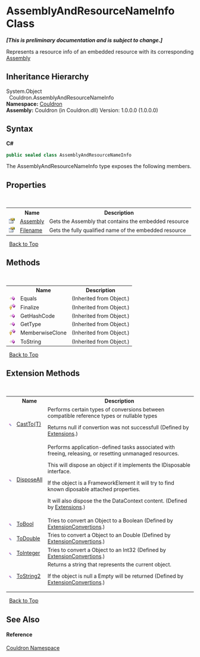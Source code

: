 # AssemblyAndResourceNameInfo Class
 _**\[This is preliminary documentation and is subject to change.\]**_

Represents a resource info of an embedded resource with its corresponding <a href="P_Couldron_AssemblyAndResourceNameInfo_Assembly">Assembly</a>


## Inheritance Hierarchy
System.Object<br />&nbsp;&nbsp;Couldron.AssemblyAndResourceNameInfo<br />
**Namespace:**&nbsp;<a href="N_Couldron">Couldron</a><br />**Assembly:**&nbsp;Couldron (in Couldron.dll) Version: 1.0.0.0 (1.0.0.0)

## Syntax

**C#**<br />
``` C#
public sealed class AssemblyAndResourceNameInfo
```

The AssemblyAndResourceNameInfo type exposes the following members.


## Properties
&nbsp;<table><tr><th></th><th>Name</th><th>Description</th></tr><tr><td>![Public property](media/pubproperty.gif "Public property")</td><td><a href="P_Couldron_AssemblyAndResourceNameInfo_Assembly">Assembly</a></td><td>
Gets the Assembly that contains the embedded resource</td></tr><tr><td>![Public property](media/pubproperty.gif "Public property")</td><td><a href="P_Couldron_AssemblyAndResourceNameInfo_Filename">Filename</a></td><td>
Gets the fully qualified name of the embedded resource</td></tr></table>&nbsp;
<a href="#assemblyandresourcenameinfo-class">Back to Top</a>

## Methods
&nbsp;<table><tr><th></th><th>Name</th><th>Description</th></tr><tr><td>![Public method](media/pubmethod.gif "Public method")</td><td>Equals</td><td> (Inherited from Object.)</td></tr><tr><td>![Protected method](media/protmethod.gif "Protected method")</td><td>Finalize</td><td> (Inherited from Object.)</td></tr><tr><td>![Public method](media/pubmethod.gif "Public method")</td><td>GetHashCode</td><td> (Inherited from Object.)</td></tr><tr><td>![Public method](media/pubmethod.gif "Public method")</td><td>GetType</td><td> (Inherited from Object.)</td></tr><tr><td>![Protected method](media/protmethod.gif "Protected method")</td><td>MemberwiseClone</td><td> (Inherited from Object.)</td></tr><tr><td>![Public method](media/pubmethod.gif "Public method")</td><td>ToString</td><td> (Inherited from Object.)</td></tr></table>&nbsp;
<a href="#assemblyandresourcenameinfo-class">Back to Top</a>

## Extension Methods
&nbsp;<table><tr><th></th><th>Name</th><th>Description</th></tr><tr><td>![Public Extension Method](media/pubextension.gif "Public Extension Method")</td><td><a href="M_Couldron_Extensions_CastTo__1">CastTo(T)</a></td><td>
Performs certain types of conversions between compatible reference types or nullable types 

 Returns null if convertion was not successfull
 (Defined by <a href="T_Couldron_Extensions">Extensions</a>.)</td></tr><tr><td>![Public Extension Method](media/pubextension.gif "Public Extension Method")</td><td><a href="M_Couldron_Extensions_DisposeAll">DisposeAll</a></td><td>
Performs application-defined tasks associated with freeing, releasing, or resetting unmanaged resources. 

 This will dispose an object if it implements the IDisposable interface. 

 If the object is a FrameworkElement it will try to find known diposable attached properties. 

 It will also dispose the the DataContext content.
 (Defined by <a href="T_Couldron_Extensions">Extensions</a>.)</td></tr><tr><td>![Public Extension Method](media/pubextension.gif "Public Extension Method")</td><td><a href="M_Couldron_ExtensionConvertions_ToBool">ToBool</a></td><td>
Tries to convert an Object to a Boolean
 (Defined by <a href="T_Couldron_ExtensionConvertions">ExtensionConvertions</a>.)</td></tr><tr><td>![Public Extension Method](media/pubextension.gif "Public Extension Method")</td><td><a href="M_Couldron_ExtensionConvertions_ToDouble">ToDouble</a></td><td>
Tries to convert a Object to an Double
 (Defined by <a href="T_Couldron_ExtensionConvertions">ExtensionConvertions</a>.)</td></tr><tr><td>![Public Extension Method](media/pubextension.gif "Public Extension Method")</td><td><a href="M_Couldron_ExtensionConvertions_ToInteger">ToInteger</a></td><td>
Tries to convert a Object to an Int32
 (Defined by <a href="T_Couldron_ExtensionConvertions">ExtensionConvertions</a>.)</td></tr><tr><td>![Public Extension Method](media/pubextension.gif "Public Extension Method")</td><td><a href="M_Couldron_ExtensionConvertions_ToString2">ToString2</a></td><td>
Returns a string that represents the current object. 

 If the object is null a Empty will be returned
 (Defined by <a href="T_Couldron_ExtensionConvertions">ExtensionConvertions</a>.)</td></tr></table>&nbsp;
<a href="#assemblyandresourcenameinfo-class">Back to Top</a>

## See Also


#### Reference
<a href="N_Couldron">Couldron Namespace</a><br />